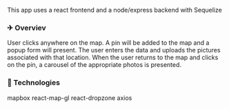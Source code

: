 



This app uses a react frontend and a node/express backend with Sequelize






### &#9992; Overviev

User clicks anywhere on the map. A pin will be added to the map and a popup form will present. The user enters the data and uploads the pictures associated with that location. When the user returns to the map and clicks on the pin, a carousel of the appropriate photos is presented. 


### &#x1F682; Technologies
mapbox react-map-gl
react-dropzone
axios








